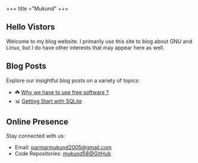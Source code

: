 +++
title ="Mukund"
+++

## Hello Vistors
Welcome to my blog website. I primarily use this site to blog about GNU and Linux, but I do have other interests that may appear here as well.

>  <div id="quoteDisplay"></div> 
## Blog Posts

Explore our insightful blog posts on a variety of topics:

- ☘️  [Why we have to use free software ?](./blog/why-free-software-is-good)
- 📊 [Getting Start with SQLite](./blog/introduction-to-database-with-sql)

## Online Presence

Stay connected with us:

- Email: [parmarmukund2005@gmail.com](mailto:parmarmukund2005@gmail.com)
- Code Repositories: [mukund58@GitHub](https://github.com/mukund58)

